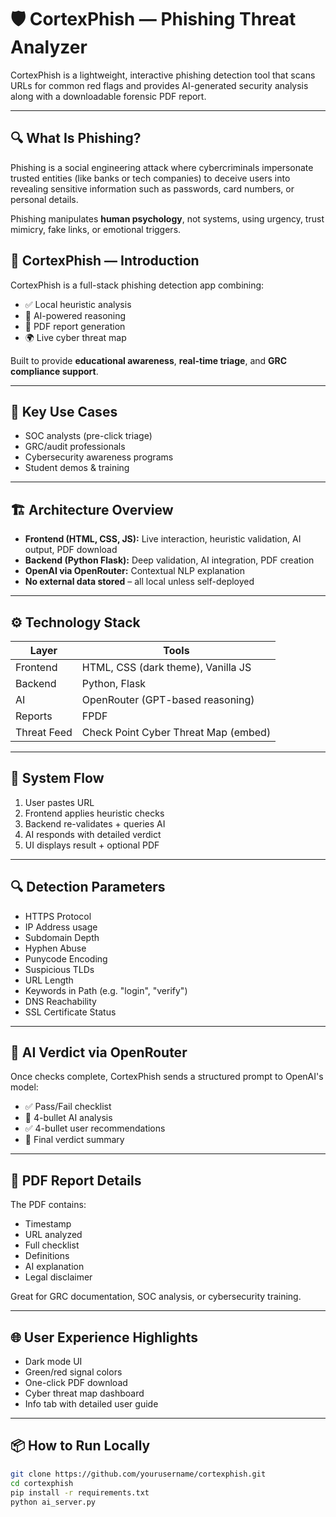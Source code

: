 # 🛡️ CortexPhish — Phishing Threat Analyzer

CortexPhish is a lightweight, interactive phishing detection tool that scans URLs for common red flags and provides AI-generated security analysis along with a downloadable forensic PDF report.

---

## 🔍 What Is Phishing?

Phishing is a social engineering attack where cybercriminals impersonate trusted entities (like banks or tech companies) to deceive users into revealing sensitive information such as passwords, card numbers, or personal details.

Phishing manipulates **human psychology**, not systems, using urgency, trust mimicry, fake links, or emotional triggers.


## 🧠 CortexPhish — Introduction

CortexPhish is a full-stack phishing detection app combining:
- ✅ Local heuristic analysis
- 🧠 AI-powered reasoning
- 📄 PDF report generation
- 🌍 Live cyber threat map

Built to provide **educational awareness**, **real-time triage**, and **GRC compliance support**.

---

## 🎯 Key Use Cases

- SOC analysts (pre-click triage)
- GRC/audit professionals
- Cybersecurity awareness programs
- Student demos & training

---

## 🏗️ Architecture Overview

- **Frontend (HTML, CSS, JS):** Live interaction, heuristic validation, AI output, PDF download
- **Backend (Python Flask):** Deep validation, AI integration, PDF creation
- **OpenAI via OpenRouter:** Contextual NLP explanation
- **No external data stored** – all local unless self-deployed

---

## ⚙️ Technology Stack

| Layer | Tools |
|-------|-------|
| Frontend | HTML, CSS (dark theme), Vanilla JS |
| Backend | Python, Flask |
| AI | OpenRouter (GPT-based reasoning) |
| Reports | FPDF |
| Threat Feed | Check Point Cyber Threat Map (embed) |

---

## 🔁 System Flow

1. User pastes URL
2. Frontend applies heuristic checks
3. Backend re-validates + queries AI
4. AI responds with detailed verdict
5. UI displays result + optional PDF

---

## 🔍 Detection Parameters

- HTTPS Protocol
- IP Address usage
- Subdomain Depth
- Hyphen Abuse
- Punycode Encoding
- Suspicious TLDs
- URL Length
- Keywords in Path (e.g. "login", "verify")
- DNS Reachability
- SSL Certificate Status

---

## 🤖 AI Verdict via OpenRouter

Once checks complete, CortexPhish sends a structured prompt to OpenAI's model:
- ✅ Pass/Fail checklist
- 🧠 4-bullet AI analysis
- ✅ 4-bullet user recommendations
- 🧾 Final verdict summary

---

## 🧾 PDF Report Details

The PDF contains:
- Timestamp
- URL analyzed
- Full checklist
- Definitions
- AI explanation
- Legal disclaimer

Great for GRC documentation, SOC analysis, or cybersecurity training.

---

## 🌐 User Experience Highlights

- Dark mode UI
- Green/red signal colors
- One-click PDF download
- Cyber threat map dashboard
- Info tab with detailed user guide

---

## 📦 How to Run Locally

```bash
git clone https://github.com/yourusername/cortexphish.git
cd cortexphish
pip install -r requirements.txt
python ai_server.py
